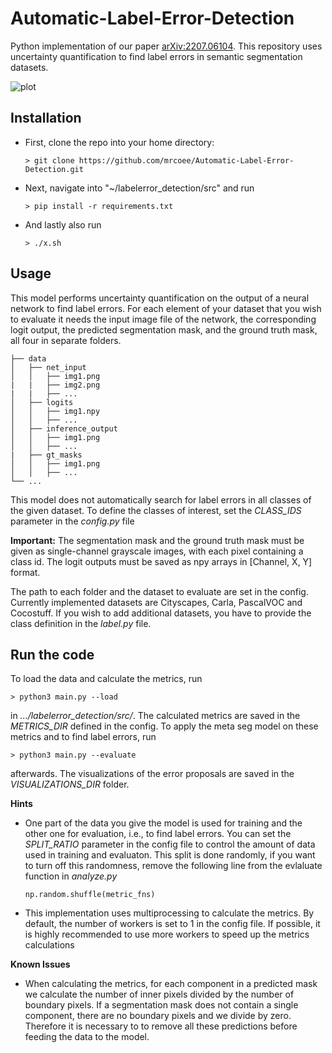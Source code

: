 # Automatic-Label-Error-Detection
Python implementation of our paper [arXiv:2207.06104](https://arxiv.org/abs/2207.06104). This repository uses uncertainty 
quantification to find label errors in semantic segmentation datasets.

![plot](./img/0036_proposal_1.png )

## Installation 

* First, clone the repo into your home directory:

    ```
    > git clone https://github.com/mrcoee/Automatic-Label-Error-Detection.git
    ```
* Next, navigate into "~/labelerror_detection/src" and run
    
    ```
    > pip install -r requirements.txt
    ```
* And lastly also run
    
    ```
    > ./x.sh
    ```


## Usage

This model performs uncertainty quantification on the output of a neural network to find label errors. For each element 
of your dataset that you wish to evaluate it needs the input image file of the network, the corresponding logit output, 
the predicted segmentation mask, and the ground truth mask, all four in separate folders. 

```
├── data
│   ├── net_input
│   │   ├── img1.png
|   |   ├── img2.png
|   |   ├── ...
│   ├── logits
│   │   ├── img1.npy
│   │   ├── ...
│   ├── inference_output
│   │   ├── img1.png
│   │   ├── ...
|   ├── gt_masks
│   │   ├── img1.png
│   │   ├── ...
└── ...
```
This model does not automatically search for label errors in all classes of the given dataset. To define the classes of interest,
set the *CLASS_IDS* parameter in the *config.py* file

**Important:** The segmentation mask and the ground truth mask must be given as single-channel grayscale images, with each 
pixel containing a class id. The logit outputs must be saved as npy arrays in [Channel, X, Y] format.

The path to each folder and the dataset to evaluate are set in the config. Currently implemented datasets are Cityscapes, Carla, PascalVOC
and Cocostuff. If you wish to add additional datasets, you have to provide the class definition in the *label.py* file.


## Run the code
To load the data and calculate the metrics, run

```
> python3 main.py --load
```
in *.../labelerror_detection/src/*. The calculated metrics are saved in the *METRICS_DIR* defined in the config. To apply the meta seg
model on these metrics and to find label errors, run
```
> python3 main.py --evaluate
```
afterwards. The visualizations of the error proposals are saved in the *VISUALIZATIONS_DIR* folder.







**Hints**
* One part of the data you give the model is used for training and the other one for evaluation, i.e., to find label errors. You can set the 
*SPLIT_RATIO* parameter in the config file to control the amount of data used in training and evaluaton. This split is done randomly, if you want
to turn off this randomness, remove the following line from the evlaluate function in *analyze.py*
    ``` 
    np.random.shuffle(metric_fns)
    ```
* This implementation uses multiprocessing to calculate the metrics. By default, the number of workers is set to 1 in the config file. If possible, it is highly recommended to use more workers to speed up the metrics calculations

**Known Issues**

* When calculating the metrics, for each component in a predicted mask we calculate the number of inner pixels divided by the number of boundary pixels. 
If a segmentation mask does not contain a single component, there are no boundary pixels and we divide by zero. Therefore it is necessary to
to remove all these predictions before feeding the data to the model.
